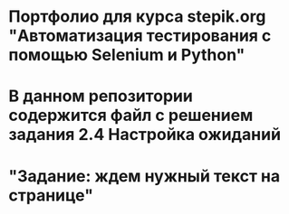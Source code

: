 # 
# Портфолио для курса stepik.org "Автоматизация тестирования с помощью Selenium и Python"
# В данном репозитории содержится файл с решением задания 2.4 Настройка ожиданий
# "Задание: ждем нужный текст на странице"
